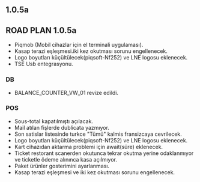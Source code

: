 ## 1.0.5a
## ROAD PLAN 1.0.5a
- Piqmob (Mobil cihazlar için el terminali uygulaması).
- Kasap terazi eşleşmesi.iki kez okutması sorunu engellenecek.
- Logo boyutları küçültülecek(piqsoft-Nf252) ve LNE logosu eklenecek.
- TSE Usb entegrasyonu.
### DB
- BALANCE_COUNTER_VW_01 revize edildi.
### POS
- Sous-total kapatılmıştı açılacak.
- Mail atılan fişlerde dublicata yazmıyor.
- Son satislar listesinde turkce "Tümü" kalmis fransizcaya cevrilecek.
- Logo boyutları küçültülecek(piqsoft-Nf252) ve LNE logosu eklenecek.
- Kart cihazıdan aktarma problemi için await(süre) eklenecek.
- Ticket restorant scanerden okutunca tekrar okutma yerine odaklanmıyor ve ticketle ödeme alınınca kasa açılmıyor.
- Paket ürünler gosterimini ayarlanması.
- Kasap terazi eşleşmesi ve iki kez okutması sorunu engellenecek.